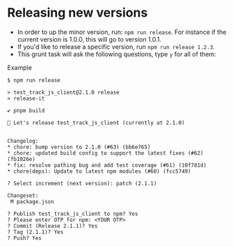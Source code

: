 # Releasing new versions

- In order to up the minor version, run: `npm run release`. For instance if the current version is 1.0.0, this will go to version 1.0.1.
- If you'd like to release a specific version, run `npm run release 1.2.3`.
- This grunt task will ask the following questions, type `y` for all of them:

Example

```
$ npm run release

> test_track_js_client@2.1.0 release
> release-it

✔ pnpm build

🚀 Let's release test_track_js_client (currently at 2.1.0)


Changelog:
* chore: bump version to 2.1.0 (#63) (bb6e765)
* chore: updated build config to support the latest fixes (#62) (fb1026e)
* fix: resolve pathing bug and add test coverage (#61) (10f781d)
* chore(deps): Update to latest npm modules (#60) (fcc5749)

? Select increment (next version): patch (2.1.1)

Changeset:
 M package.json

? Publish test_track_js_client to npm? Yes
? Please enter OTP for npm: <YOUR OTP>
? Commit (Release 2.1.1)? Yes
? Tag (2.1.1)? Yes
? Push? Yes
```
